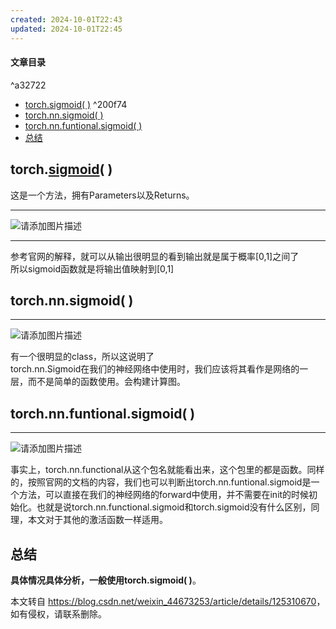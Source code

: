 ```yaml
---
created: 2024-10-01T22:43
updated: 2024-10-01T22:45
---
```

 

#### 文章目录

^a32722

*   [torch.sigmoid( )](#torchsigmoid__1) ^200f74
*   [torch.nn.sigmoid( )](#torchnnsigmoid__10)
*   [torch.nn.funtional.sigmoid( )](#torchnnfuntionalsigmoid__20)
*   [总结](#_27)

torch.[sigmoid](https://so.csdn.net/so/search?q=sigmoid&spm=1001.2101.3001.7020)( )
-----------------------------------------------------------------------------------

这是一个方法，拥有Parameters以及Returns。

* * *

![请添加图片描述](https://i-blog.csdnimg.cn/blog_migrate/050111b4b058785e3f8b18cc99a23259.png)

* * *

参考官网的解释，就可以从输出很明显的看到输出就是属于概率\[0,1\]之间了  
所以sigmoid函数就是将输出值映射到\[0,1\]

torch.nn.sigmoid( )
-------------------

* * *

![请添加图片描述](https://i-blog.csdnimg.cn/blog_migrate/b21635c6f9d5d843910955f90631e8de.png)

有一个很明显的class，所以这说明了  
torch.nn.Sigmoid在我们的神经网络中使用时，我们应该将其看作是网络的一层，而不是简单的函数使用。会构建计算图。

torch.nn.funtional.sigmoid( )
-----------------------------

* * *

![请添加图片描述](https://i-blog.csdnimg.cn/blog_migrate/94aadd2d19ad4e0c20ede9c8b03de821.png)

事实上，torch.nn.functional从这个包名就能看出来，这个包里的都是函数。同样的，按照官网的文档的内容，我们也可以判断出torch.nn.funtional.sigmoid是一个方法，可以直接在我们的神经网络的forward中使用，并不需要在init的时候初始化。也就是说torch.nn.functional.sigmoid和torch.sigmoid没有什么区别，同理，本文对于其他的激活函数一样适用。

总结
--

**具体情况具体分析，一般使用torch.sigmoid( )**。

 


本文转自 <https://blog.csdn.net/weixin_44673253/article/details/125310670>，如有侵权，请联系删除。